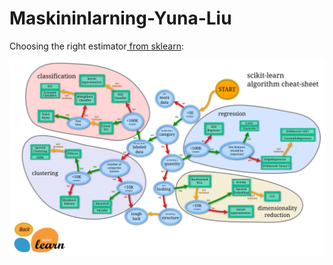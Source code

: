 # Maskininlarning-Yuna-Liu


Choosing the right estimator[ from sklearn][link]:

[link]: https://scikit-learn.org/stable/tutorial/machine_learning_map/index.html


<img src="figures/ml_map.png" alt="Choosing the right estimator" />


